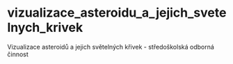 # vizualizace_asteroidu_a_jejich_svetelnych_krivek
Vizualizace asteroidů a jejich světelných křivek - středoškolská odborná činnost
